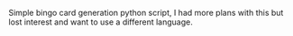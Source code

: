Simple bingo card generation python script, I had more plans with this but lost interest and want to use a different language.
